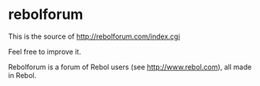 rebolforum
==========

This is the source of http://rebolforum.com/index.cgi

Feel free to improve it.

Rebolforum is a forum of Rebol users (see http://www.rebol.com), all made in Rebol.
